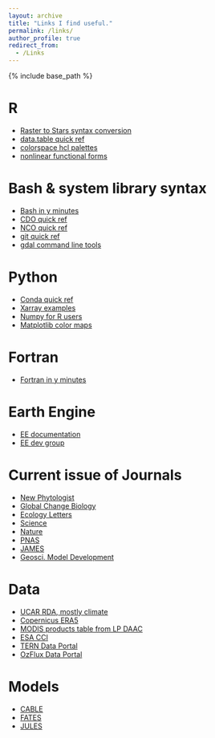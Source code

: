 ```yaml
---
layout: archive
title: "Links I find useful."
permalink: /links/
author_profile: true
redirect_from:
  - /Links
---
```


{% include base_path %}


R
======
- [Raster to Stars syntax conversion](https://github.com/r-spatial/stars/wiki/How-%60raster%60-functions-map-to-%60stars%60-functions)  
- [data.table quick ref](https://s3.amazonaws.com/assets.datacamp.com/blog_assets/datatable_Cheat_Sheet_R.pdf)
- [colorspace hcl palettes](https://colorspace.r-forge.r-project.org/articles/hcl_palettes.html)
- [nonlinear functional forms](https://www.statforbiology.com/2020/stat_nls_usefulfunctions/)

Bash & system library syntax
======
- [Bash in y minutes](https://learnxinyminutes.com/docs/bash/)
- [CDO quick ref](https://code.mpimet.mpg.de/projects/cdo/embedded/cdo_refcard.pdf)
- [NCO quick ref](http://nco.sourceforge.net/nco_rfr_crd.pdf)
- [git quick ref](https://education.github.com/git-cheat-sheet-education.pdf)
- [gdal command line tools](https://gdal.org/programs/index.html)

Python
======
- [Conda quick ref](https://docs.conda.io/projects/conda/en/4.6.0/_downloads/52a95608c49671267e40c689e0bc00ca/conda-cheatsheet.pdf)
- [Xarray examples](http://xarray.pydata.org/en/stable/examples.html)
- [Numpy for R users](http://mathesaurus.sourceforge.net/r-numpy.html)
- [Matplotlib color maps](https://matplotlib.org/tutorials/colors/colormaps.html)

Fortran
======
- [Fortran in y minutes](https://learnxinyminutes.com/docs/fortran95/)

Earth Engine
=====
- [EE documentation](https://developers.google.com/earth-engine/)
- [EE dev group](https://groups.google.com/forum/#!forum/google-earth-engine-developers)

Current issue of Journals
=========================
- [New Phytologist](https://nph.onlinelibrary.wiley.com/toc/14698137/current)  
- [Global Change Biology](https://onlinelibrary.wiley.com/toc/13652486/current)  
- [Ecology Letters](https://onlinelibrary.wiley.com/toc/14610248/current)  
- [Science](https://science.sciencemag.org/content/369/6502?current-issue=y)
- [Nature](https://www.nature.com/nature/current-issue)
- [PNAS](https://www.pnas.org/content/current)
- [JAMES](https://agupubs.onlinelibrary.wiley.com/journal/19422466)
- [Geosci. Model Development](https://gmd.copernicus.org/)


Data
=====
- [UCAR RDA, mostly climate](https://rda.ucar.edu/)
- [Copernicus ERA5](https://cds.climate.copernicus.eu/cdsapp#!/search?type=dataset&text=ERA5)
- [MODIS products table from LP DAAC](https://lpdaac.usgs.gov/product_search/?collections=Combined+MODIS&collections=Terra+MODIS&collections=Aqua+MODIS&view=list)
- [ESA CCI](http://cci.esa.int/data)
- [TERN Data Portal](https://portal.tern.org.au/#/71d1463f)
- [OzFlux Data Portal](http://data.ozflux.org.au/portal/home.jspx)

Models
=====
- [CABLE](https://www.cawcr.gov.au/research/cable/)
- [FATES](https://github.com/NGEET/fates)
- [JULES](https://jules.jchmr.org/)
